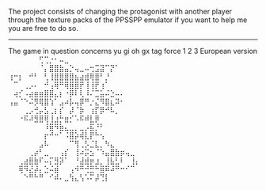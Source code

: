 The project consists of changing the protagonist with another player through the texture packs of the PPSSPP emulator if you want to help me you are free to do so.
__________________________________________________________________________
The game in question concerns yu gi oh gx tag force 1 2 3 European version
⠀⠀⠀⠀⠀⠀⢋⢉⡐⠂⠤⣀⠀⠀⠀⠀⠀⠀⠀⠀⠀⠀⠀⠀⠀⠀
⠀⠀⠀⠀⠀⠀⠈⡄⣿⣿⣷⣤⡑⢤⣀⠤⢒⣩⣽⠉⡝⠁⠀⠀⠀⠀
⢰⠒⡆⠀⠚⠃⠀⢃⢸⣿⣿⣿⣿⣦⣴⣾⢿⣿⠃⡘⠀⠀⠀⠀⠀⠀
⠀⠉⠀⢀⡠⠄⠀⠚⢠⢿⠛⢿⣿⣿⡟⢸⢸⡟⢰⠁⠀⠀⠀⠀⠀⠀
⠀⢴⡊⠠⣴⣶⣶⣿⣿⣄⡆⠐⡿⠇⢇⠸⠌⣉⣥⠬⣑⠤⠄⠀⠀⠀
⢠⣤⠈⠑⠬⡻⢿⣿⢱⠁⣠⠴⡧⢤⡿⠛⡐⣌⠻⣿⣆⠽⠂⠀⠀⠀
⠀⠀⠀⢀⡠⢚⡤⣣⢀⡆⡎⠀⡼⠈⡷⠀⢰⡏⡿⠚⠧⡀⠀⠀⠀⠀
⠀⠀⠐⠯⠼⣻⣿⢿⢸⣰⡓⣶⡊⠡⠯⠾⣇⡿⠀⠀⠀⠀⠀⠀⠀⠀
⠀⠀⠀⠀⠀⠀⠀⠸⣿⠻⣷⣄⣀⡀⣀⡠⣯⡘⠃⠀⠀⠀⠀⠀⠀⠀
⠀⠀⠀⠀⠀⠀⠀⡖⠚⠒⠁⠨⣿⡵⢾⣇⡟⠓⢢⠀⠀⠀⠀⠀⠀⠀
⠀⠀⠀⠀⠀⠀⣠⠧⠀⠀⠀⠀⠉⢻⢀⡣⣈⣇⡀⠳⣄⠀⠀⠀⠀⠀
⠀⠀⠀⠀⢀⡴⠃⣀⠀⠀⢠⡎⠀⢸⠴⡭⣢⠈⠱⣤⣿⣷⡶⢤⣀⠀
⠀⠀⢀⣴⣿⣷⠏⠤⡍⣻⡽⠁⠀⠘⣼⣾⡶⣰⡀⢸⣧⣃⠇⠀⢸⡄
⠀⠀⢿⠻⣜⡼⡄⣑⠬⣾⠀⠀⢠⠺⠛⢚⣛⠓⣿⠿⠼⠛⠒⠊⠉⠀
⠀⠀⠀⠑⠛⠓⠛⠀⠊⠾⠄⣀⢳⣄⢣⠡⠍⡼⢙⡇⠀⠀⠀⠀⠀⠀

